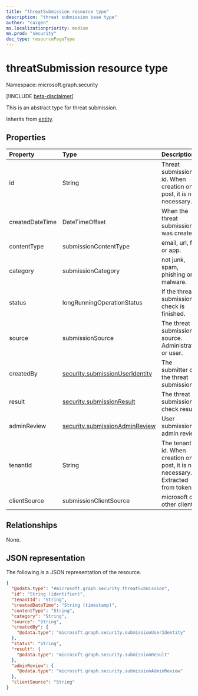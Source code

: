 ```yaml
---
title: "threatSubmission resource type"
description: "threat submission base type"
author: "caigen"
ms.localizationpriority: medium
ms.prod: "security"
doc_type: resourcePageType
---
```


# threatSubmission resource type

Namespace: microsoft.graph.security

[!INCLUDE [beta-disclaimer](../../includes/beta-disclaimer.md)]

This is an abstract type for threat submission.


Inherits from [entity](../resources/entity.md).

## Properties
| Property        | Type                       | Description                                                                      |
|:----------------|:---------------------------|:---------------------------------------------------------------------------------|
| id              | String                     | Threat submission id. When creation on post, it is not necessary.                |
| createdDateTime | DateTimeOffset             | When the threat submission was created.                                          |
| contentType     | submissionContentType      | email, url, file or app.                                                         |
| category        | submissionCategory         | not junk, spam, phishing or malware.                                             |
| status          | longRunningOperationStatus | If the threat submission check is finished.                                      |
| source          | submissionSource           | The threat submission source. Administrator or user.                             |
| createdBy       | [security.submissionUserIdentity](../resources/security-submissionuseridentity.md)     | The submitter of the threat submission.                                          |
| result          | [security.submissionResult](../resources/security-submissionresult.md)          | The threat submission check result.                                              |
| adminReview     | [security.submissionAdminReview](../resources/security-submissionadminreview.md)| User submission admin review                                                     |
| tenantId        | String                     | The tenant id. When creation on post, it is not necessary. Extracted from token. |
| clientSource    | submissionClientSource     | microsoft or other client.                                                       |

## Relationships
None.

## JSON representation
The following is a JSON representation of the resource.
<!-- {
  "blockType": "resource",
  "keyProperty": "id",
  "@odata.type": "microsoft.graph.security.threatSubmission",
  "baseType": "microsoft.graph.entity",
  "openType": false
}
-->
``` json
{
  "@odata.type": "#microsoft.graph.security.threatSubmission",
  "id": "String (identifier)",
  "tenantId": "String",
  "createdDateTime": "String (timestamp)",
  "contentType": "String",
  "category": "String",
  "source": "String",
  "createdBy": {
    "@odata.type": "microsoft.graph.security.submissionUserIdentity"
  },
  "status": "String",
  "result": {
    "@odata.type": "microsoft.graph.security.submissionResult"
  },
  "adminReview": {
    "@odata.type": "microsoft.graph.security.submissionAdminReview"
  },
  "clientSource": "String"
}
```

